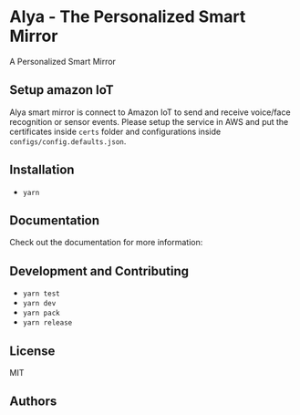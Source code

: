 # Alya - The Personalized Smart Mirror

A Personalized Smart Mirror


## Setup amazon IoT
Alya smart mirror is connect to Amazon IoT to send and receive voice/face recognition or sensor events. Please setup the service in AWS and put the certificates inside `certs` folder and configurations inside `configs/config.defaults.json`.

## Installation

- `yarn`

## Documentation
Check out the documentation for more information:

## Development and Contributing

- `yarn test`
- `yarn dev`
- `yarn pack`
- `yarn release`

## License
MIT

## Authors

